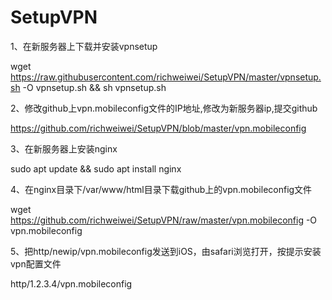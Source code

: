 # SetupVPN

1、在新服务器上下载并安装vpnsetup

 wget https://raw.githubusercontent.com/richweiwei/SetupVPN/master/vpnsetup.sh -O vpnsetup.sh && sh vpnsetup.sh

2、修改github上vpn.mobileconfig文件的IP地址,修改为新服务器ip,提交github

https://github.com/richweiwei/SetupVPN/blob/master/vpn.mobileconfig

3、在新服务器上安装nginx

sudo apt update && sudo apt install nginx

4、在nginx目录下/var/www/html目录下载github上的vpn.mobileconfig文件

wget https://github.com/richweiwei/SetupVPN/raw/master/vpn.mobileconfig -O vpn.mobileconfig

5、把http/newip/vpn.mobileconfig发送到iOS，由safari浏览打开，按提示安装vpn配置文件

http/1.2.3.4/vpn.mobileconfig
